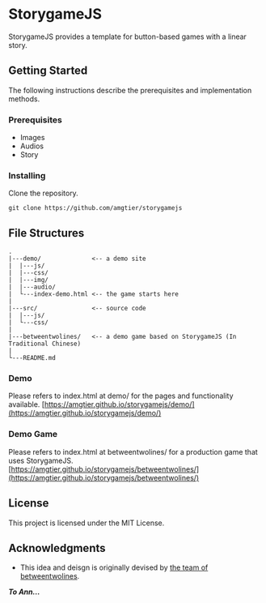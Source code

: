 # StorygameJS

StorygameJS provides a template for button-based games with a linear story. 

## Getting Started

The following instructions describe the prerequisites and implementation methods.

### Prerequisites

- Images
- Audios
- Story 

### Installing

Clone the repository.

```
git clone https://github.com/amgtier/storygamejs
```


## File Structures

```
.
|---demo/              <-- a demo site
|  |---js/
|  |---css/
|  |---img/
|  |---audio/
|  └---index-demo.html <-- the game starts here
|
|---src/               <-- source code
|  |---js/
|  └---css/
|
|---betweentwolines/   <-- a demo game based on StorygameJS (In Traditional Chinese)
|
└---README.md
```

### Demo

Please refers to index.html at demo/ for the pages and functionality available.
[https://amgtier.github.io/storygamejs/demo/](https://amgtier.github.io/storygamejs/demo/)

### Demo Game

Please refers to index.html at betweentwolines/ for a production game that uses StorygameJS.
[https://amgtier.github.io/storygamejs/betweentwolines/](https://amgtier.github.io/storygamejs/betweentwolines/)

## License

This project is licensed under the MIT License.

## Acknowledgments

* This idea and deisgn is originally devised by [the team of betweentwolines](https://www.betweentwolines.org/aboutus.html).

**_To Ann..._**

